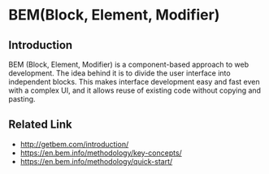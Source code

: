 # BEM(Block, Element, Modifier)

## Introduction

BEM (Block, Element, Modifier) is a component-based approach to web development. The idea behind it is to divide the user interface into independent blocks. This makes interface development easy and fast even with a complex UI, and it allows reuse of existing code without copying and pasting.

## Related Link
 * http://getbem.com/introduction/
 * https://en.bem.info/methodology/key-concepts/
 * https://en.bem.info/methodology/quick-start/
